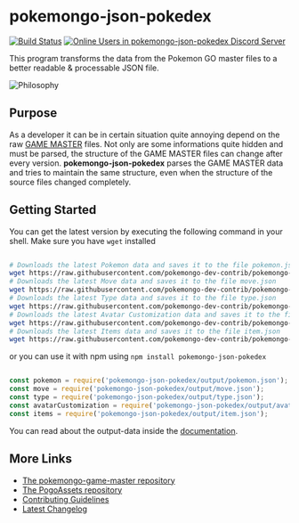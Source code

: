 # pokemongo-json-pokedex

[![Build Status](https://travis-ci.org/pokemongo-dev-contrib/pokemongo-json-pokedex.svg?branch=master)](https://travis-ci.org/pokemongo-dev-contrib/pokemongo-json-pokedex)
[![Online Users in pokemongo-json-pokedex Discord Server](https://discordapp.com/api/guilds/295945059927588865/embed.png)](https://discord.gg/VgrtMeZ)

This program transforms the data from the Pokemon GO master files
to a better readable & processable JSON file.

![Philosophy](https://raw.githubusercontent.com/BrunnerLivio/pokemongo-json-pokedex/master/.github/philosophy.png)

## Purpose

As a developer it can be in certain situation quite annoying depend on
the raw [GAME MASTER](https://github.com/pokemongo-dev-contrib/pokemongo-game-master) files.
Not only are some informations quite hidden
and must be parsed, the structure of the GAME MASTER files can change
after every version. **pokemongo-json-pokedex** parses the GAME
MASTER data and tries to maintain the same structure, even when the
structure of the source files changed completely.

## Getting Started

You can get the latest version by executing the following command in your shell.
Make sure you have `wget` installed

```bash

# Downloads the latest Pokemon data and saves it to the file pokemon.json
wget https://raw.githubusercontent.com/pokemongo-dev-contrib/pokemongo-json-pokedex/master/output/pokemon.json
# Downloads the latest Move data and saves it to the file move.json
wget https://raw.githubusercontent.com/pokemongo-dev-contrib/pokemongo-json-pokedex/master/output/move.json
# Downloads the latest Type data and saves it to the file type.json
wget https://raw.githubusercontent.com/pokemongo-dev-contrib/pokemongo-json-pokedex/master/output/type.json
# Downloads the latest Avatar Customization data and saves it to the file avatar-customization.json
wget https://raw.githubusercontent.com/pokemongo-dev-contrib/pokemongo-json-pokedex/master/output/avatar-customization.json
# Downloads the latest Items data and saves it to the file item.json
wget https://raw.githubusercontent.com/pokemongo-dev-contrib/pokemongo-json-pokedex/master/output/item.json

```

or you can use it with npm using `npm install pokemongo-json-pokedex`

```JavaScript

const pokemon = require('pokemongo-json-pokedex/output/pokemon.json');
const move = require('pokemongo-json-pokedex/output/move.json');
const type = require('pokemongo-json-pokedex/output/type.json');
const avatarCustomization = require('pokemongo-json-pokedex/output/avatar-customization.json');
const items = require('pokemongo-json-pokedex/output/item.json');

```

You can read about the output-data inside the [documentation](.github/model.md).

## More Links

- [The pokemongo-game-master repository](https://github.com/pokemongo-dev-contrib/pokemongo-game-master)
- [The PogoAssets repository](https://github.com/ZeChrales/PogoAssets)
- [Contributing Guidelines](CONTRIBUTING.md)
- [Latest Changelog](CHANGELOG.md)
